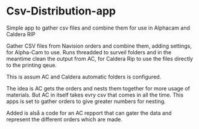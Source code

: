 # Csv-Distribution-app
Simple app to gather csv files and combine them for use in Alphacam and Caldera RIP

Gather CSV files from Navision orders and combine them, adding settings, for Alpha-Cam to use.
Runs threadded to surveil folders and in the meantime clean the output from AC, for Caldera Rip to use the files directly to the printing qeue.

This is assum AC and Caldera automatic folders is configured.

The idea is AC gets the orders and nests them together for more usage of materials. But AC in itself takes evry csv that comes in all the time.
This apps is set to gather orders to give greater numbers for nesting.

Added is alså a code for an AC repport that can gater the data and represent the different orders which are made.
